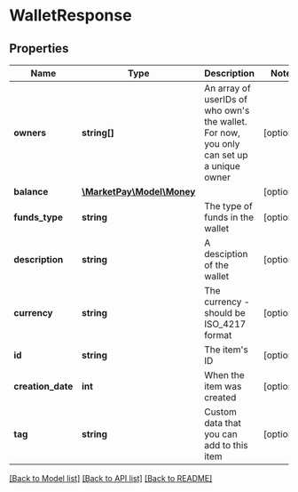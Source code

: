 # WalletResponse

## Properties
Name | Type | Description | Notes
------------ | ------------- | ------------- | -------------
**owners** | **string[]** | An array of userIDs of who own&#39;s the wallet. For now, you only can set up a unique owner | [optional] 
**balance** | [**\MarketPay\Model\Money**](Money.md) |  | [optional] 
**funds_type** | **string** | The type of funds in the wallet | [optional] 
**description** | **string** | A desciption of the wallet | [optional] 
**currency** | **string** | The currency - should be ISO_4217 format | [optional] 
**id** | **string** | The item&#39;s ID | [optional] 
**creation_date** | **int** | When the item was created | [optional] 
**tag** | **string** | Custom data that you can add to this item | [optional] 

[[Back to Model list]](../README.md#documentation-for-models) [[Back to API list]](../README.md#documentation-for-api-endpoints) [[Back to README]](../README.md)


